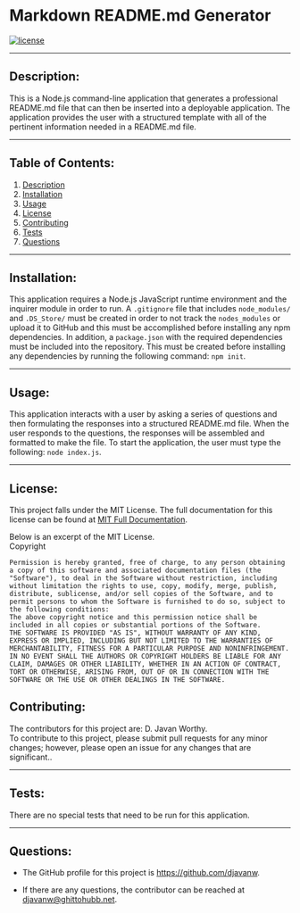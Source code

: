# Markdown README.md Generator

  [![license](https://img.shields.io/badge/license-MIT-blue.svg)](https://choosealicense.com/licenses/mit/)

***

  ## Description:
  This is a Node.js command-line application that generates a  professional README.md file that can then be inserted into a deployable application.  The application provides the user with a structured template with all of the pertinent information needed in a README.md file.
  
***
  ## Table of Contents:
  1.  [Description](#description)
  2.  [Installation](#installation)
  3.  [Usage](#usage)
  4.  [License](#license)
  5.  [Contributing](#contributing)
  6.  [Tests](#tests)
  7.  [Questions](#questions)

***
  ## Installation:
  This application requires a Node.js JavaScript runtime environment and the inquirer module in order to run.  A `.gitignore` file that includes `node_modules/` and `.DS_Store/` must be created in order to not track the `nodes_modules` or upload it to GitHub and this must be accomplished before installing any npm dependencies.  In addition, a `package.json` with the required dependencies must be included into the repository.  This must be created before installing any dependencies by running the following command: `npm init`.

***
  ## Usage:
  This application interacts with a user by asking a series of questions and then formulating the responses into a structured README.md file.  When the user responds to the questions, the responses will be assembled and formatted to make the file.  To start the application, the user must type the following: `node index.js`.
   
***
  ## License:
  This project falls under the MIT License.  The full documentation for this license can be found at [MIT Full Documentation](https://choosealicense.com/licenses/mit).

  Below is an excerpt of the MIT License.
  <br>
  Copyright <YEAR> <COPYRIGHT HOLDER>
    
    Permission is hereby granted, free of charge, to any person obtaining a copy of this software and associated documentation files (the "Software"), to deal in the Software without restriction, including without limitation the rights to use, copy, modify, merge, publish, distribute, sublicense, and/or sell copies of the Software, and to permit persons to whom the Software is furnished to do so, subject to the following conditions:
    The above copyright notice and this permission notice shall be included in all copies or substantial portions of the Software.
    THE SOFTWARE IS PROVIDED "AS IS", WITHOUT WARRANTY OF ANY KIND, EXPRESS OR IMPLIED, INCLUDING BUT NOT LIMITED TO THE WARRANTIES OF MERCHANTABILITY, FITNESS FOR A PARTICULAR PURPOSE AND NONINFRINGEMENT. IN NO EVENT SHALL THE AUTHORS OR COPYRIGHT HOLDERS BE LIABLE FOR ANY CLAIM, DAMAGES OR OTHER LIABILITY, WHETHER IN AN ACTION OF CONTRACT, TORT OR OTHERWISE, ARISING FROM, OUT OF OR IN CONNECTION WITH THE SOFTWARE OR THE USE OR OTHER DEALINGS IN THE SOFTWARE.

  ## Contributing:
  The contributors for this project are: D. Javan Worthy.
  <br>
  To contribute to this project, please submit pull requests for any minor changes; however, please open an issue for any changes that are significant..

***
  ## Tests:
  There are no special tests that need to be run for this application.

***
  ## Questions:
  - The GitHub profile for this project is https://github.com/djavanw.
 
  - If there are any questions, the contributor can be reached at djavanw@ghittohubb.net.

